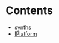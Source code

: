# Contents

- [synths](/src/interface/platforms/synths)
- [IPlatform](IPlatform.sol/interface.IPlatform.md)
